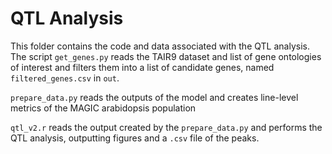 # QTL Analysis 
This folder contains the code and data associated with the QTL analysis. The script `get_genes.py` reads the TAIR9 dataset and list of gene ontologies of interest and filters them into a list of candidate genes, named `filtered_genes.csv` in `out`.

`prepare_data.py` reads the outputs of the model and creates line-level metrics of the MAGIC arabidopsis population

`qtl_v2.r` reads the output created by the `prepare_data.py` and performs the QTL analysis, outputting figures and a `.csv` file of the peaks.


